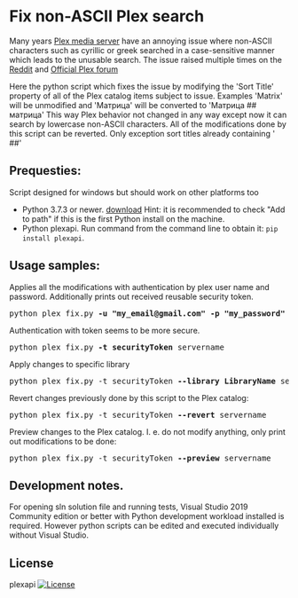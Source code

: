 # Fix non-ASCII Plex search

Many years [Plex media server](https://www.plex.tv/) have an annoying issue where non-ASCII characters such as cyrillic or greek searched in a case-sensitive manner which leads to the unusable search.
The issue raised multiple times on the [Reddit](https://www.reddit.com/r/PleX/comments/f7czff/search_should_be_case_and_diacritics_insensitive/) and [Official Plex forum](https://forums.plex.tv/t/search-is-case-sensitive-with-cyrillic-characters/141491)

Here the python script which fixes the issue by modifying the 'Sort Title' property of all of the Plex catalog items subject to issue. Examples 'Matrix' will be unmodified and 'Матрица' will be converted to 'Матрица ## матрица'
This way Plex behavior not changed in any way except now it can search by lowercase non-ASCII characters.
All of the modifications done by this script can be reverted. Only exception sort titles already containing ' ##'

## Prequesties:
Script designed for windows but should work on other platforms too
- Python 3.7.3 or newer. [download](https://www.python.org/downloads/windows/) Hint: it is recommended to check "Add to path" if this is the first Python install on the machine.
- Python plexapi. Run command from the command line to obtain it: `pip install plexapi`.

## Usage samples:
Applies all the modifications with authentication by plex user name and password. Additionally prints out received reusable security token.
<pre>python plex_fix.py <b>-u "my_email@gmail.com" -p "my_password"</b> servername</pre>

Authentication with token seems to be more secure. <!--  [this arcticle](https://support.plex.tv/articles/204059436-finding-an-authentication-token-x-plex-token/) explains how to get it -->
<pre>python plex_fix.py <b>-t securityToken</b> servername</pre>

Apply changes to specific library 
<pre>python plex_fix.py -t securityToken <b>--library LibraryName</b> servername</pre>

Revert changes previously done by this script to the Plex catalog:
<pre>python plex_fix.py -t securityToken <b>--revert</b> servername</pre>

Preview changes to the Plex catalog. I. e. do not modify anything, only print out modifications to be done:
<pre>python plex_fix.py -t securityToken <b>--preview</b> servername</pre>

## Development notes.
For opening sln solution file and running tests, Visual Studio 2019 Community edition or better with Python development workload installed is required. However python scripts can be edited and executed individually without Visual Studio.

## License
plexapi [![License](https://img.shields.io/badge/License-BSD%203--Clause-blue.svg)](https://opensource.org/licenses/BSD-3-Clause)